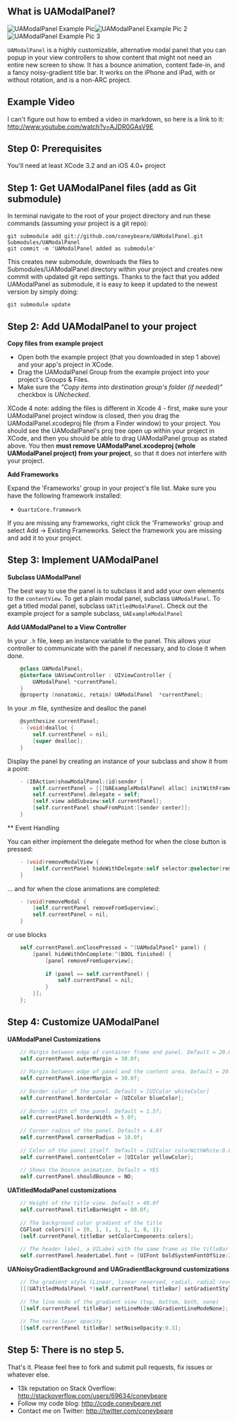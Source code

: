 What is UAModalPanel?
---------------------

![UAModalPanel Example Pic](http://files.urbanapps.com/images/_UAModalPanel.jpg "UAModalPanel Example Pic")![UAModalPanel Example Pic 2](http://files.urbanapps.com/images/_UAModalPanel2.jpg "UAModalPanel Example Pic 2")![UAModalPanel Example Pic 3](http://files.urbanapps.com/images/_UAModalPanel3.jpg "UAModalPanel Example Pic 3")

`UAModalPanel` is a highly customizable, alternative modal panel that you can popup in your view controllers to show content that might not need an entire new screen to show. It has a bounce animation, content fade-in, and a fancy noisy-gradient title bar. It works on the iPhone and iPad, with or without rotation, and is a non-ARC project.

Example Video
---------------------
I can't figure out how to embed a video in markdown, so here is a link to it: http://www.youtube.com/watch?v=AJDR0GAsV9E


Step 0: Prerequisites
---------------------
You'll need at least XCode 3.2 and an iOS 4.0+ project

Step 1: Get UAModalPanel files (add as Git submodule)
----------------
In terminal navigate to the root of your project directory and run these commands (assuming your project is a git repo):

    git submodule add git://github.com/coneybeare/UAModalPanel.git Submodules/UAModalPanel
    git commit -m 'UAModalPanel added as submodule'

This creates new submodule, downloads the files to Submodules/UAModalPanel directory within your project and creates new commit with updated git repo settings. Thanks to the fact that you added UAModalPanel as submodule, it is easy to keep it updated to the newest version by simply doing:

    git submodule update


Step 2: Add UAModalPanel to your project
------------------------------------

**Copy files from example project**

* Open both the example project (that you downloaded in step 1 above) and your app's project in XCode.
* Drag the UAModalPanel Group from the example project into your project's Groups & Files.
* Make sure the _"Copy items into destination group's folder (if needed)"_ checkbox is _UNchecked_.

XCode 4 note: adding the files is different in Xcode 4 - first, make sure your UAModalPanel project window is closed, then you drag the UAModalPanel.xcodeproj file (from a Finder window) to your project. You should see the UAModalPanel's proj tree open up within your project in XCode, and then you should be able to drag UAModalPanel group as stated above. You then **must remove UAModalPanel.xcodeproj (whole UAModalPanel project) from your project**, so that it does not interfere with your project.

**Add Frameworks**

Expand the 'Frameworks' group in your project's file list. Make sure you have the following framework installed:

* `QuartzCore.framework`

If you are missing any frameworks, right click the 'Frameworks' group and select Add -> Existing Frameworks. Select the framework you are missing and add it to your project.


Step 3: Implement UAModalPanel
------------------------

**Subclass UAModalPanel**

The best way to use the panel is to subclass it and add your own elements to the `contentView`. To get a plain modal panel, subclass `UAModalPanel`. To get a titled modal panel, subclass `UATitledModalPanel`. Check out the example project for a sample subclass, `UAExampleModalPanel`

**Add UAModalPanel to a View Controller**

In your `.h` file, keep an instance variable to the panel. This allows your controller to communicate with the panel if necessary, and to close it when done.

````objective-c
    @class UAModalPanel;
    @interface UAViewController : UIViewController {
        UAModalPanel *currentPanel;
    }
    @property (nonatomic, retain) UAModalPanel  *currentPanel;
````

In your .m file, synthesize and dealloc the panel

````objective-c
    @synthesize currentPanel;
    - (void)dealloc {
        self.currentPanel = nil;
        [super dealloc];
    }
````

Display the panel by creating an instance of your subclass and show it from a point:

````objective-c
    - (IBAction)showModalPanel:(id)sender {
        self.currentPanel = [[[UAExampleModalPanel alloc] initWithFrame:self.view.bounds] autorelease];
        self.currentPanel.delegate = self;
        [self.view addSubview:self.currentPanel];
        [self.currentPanel showFromPoint:[sender center]];
    }
````
** Event Handling

You can either implement the delegate method for when the close button is pressed:

````objective-c
    - (void)removeModalView {
        [self.currentPanel hideWithDelegate:self selector:@selector(removeModal)];
    }
````

... and for when the close animations are completed:

````objective-c
    - (void)removeModal {
        [self.currentPanel removeFromSuperview];
        self.currentPanel = nil;
    }
````

or use blocks
````objective-c
    self.currentPanel.onClosePressed = ^(UAModalPanel* panel) {
        [panel hideWithOnComplete:^(BOOL finished) {
            [panel removeFromSuperview];
            
            if (panel == self.currentPanel) {
                self.currentPanel = nil;
            }
        }];
    };
````



Step 4: Customize UAModalPanel
------------------------
  
**UAModalPanel Customizations**

````objective-c
    // Margin between edge of container frame and panel. Default = 20.0
    self.currentPanel.outerMargin = 30.0f;
    
    // Margin between edge of panel and the content area. Default = 20.0
    self.currentPanel.innerMargin = 30.0f;
    
    // Border color of the panel. Default = [UIColor whiteColor]
    self.currentPanel.borderColor = [UIColor blueColor];
    
    // Border width of the panel. Default = 1.5f;
    self.currentPanel.borderWidth = 5.0f;
    
    // Corner radius of the panel. Default = 4.0f
    self.currentPanel.cornerRadius = 10.0f;
    
    // Color of the panel itself. Default = [UIColor colorWithWhite:0.0 alpha:0.8]
    self.currentPanel.contentColor = [UIColor yellowColor];
    
    // Shows the bounce animation. Default = YES
    self.currentPanel.shouldBounce = NO;
````
  
**UATitledModalPanel customizations**

````objective-c
    // Height of the title view. Default = 40.0f
    self.currentPanel.titleBarHeight = 80.0f;
    
    // The background color gradient of the title
    CGFloat colors[8] = {0, 1, 1, 1, 1, 1, 0, 1};
    [self.currentPanel.titleBar setColorComponents:colors];
    
    // The header label, a UILabel with the same frame as the titleBar
    self.currentPanel.headerLabel.font = [UIFont boldSystemFontOfSize:24];
````

**UANoisyGradientBackground and UAGradientBackground customizations**

````objective-c
    // The gradient style (Linear, linear reversed, radial, radial reversed, center highlight). Default = Linear
    [[(UATitledModalPanel *)self.currentPanel titleBar] setGradientStyle:UAGradientBackgroundStyleCenterHighlight];
    
    // The line mode of the gradient view (top, bottom, both, none)
    [[self.currentPanel titleBar] setLineMode:UAGradientLineModeNone];
    
    // The noise layer opacity
    [[self.currentPanel titleBar] setNoiseOpacity:0.3];
````


Step 5: There is no step 5.
------------------------

That's it. Please feel free to fork and submit pull requests, fix issues or whatever else.


* 13k reputation on Stack Overflow: http://stackoverflow.com/users/69634/coneybeare
* Follow my code blog: http://code.coneybeare.net
* Contact me on Twitter: http://twitter.com/coneybeare
